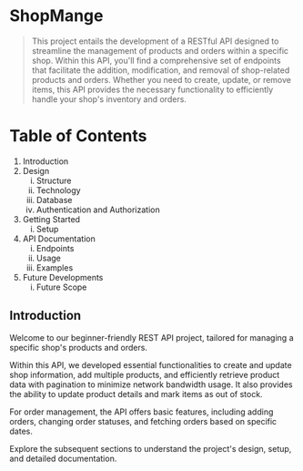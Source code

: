 # ShopMange

>This project entails the development of a RESTful API designed to streamline the management of products and orders within a specific shop. Within this API, you'll find a comprehensive set of endpoints that facilitate the addition, modification, and removal of shop-related products and orders. Whether you need to create, update, or remove items, this API provides the necessary functionality to efficiently handle your shop's inventory and orders.

# Table of Contents
<ol type="1">
  <li>Introduction</li>
  <li>Design
    <ol type="i">
      <li>Structure</li>
      <li>Technology</li>
      <li>Database</li>
      <li>Authentication and Authorization</li>
    </ol>
  </li>
  <li>Getting Started
    <ol type="i">
      <li>Setup</li>
    </ol>
  </li>
  <li>API Documentation
    <ol type="i">
      <li>Endpoints</li>
      <li>Usage</li>
      <li>Examples</li>
    </ol>
  </li>
  <li>Future Developments
    <ol type="i">
      <li>Future Scope</li>
    </ol>
  </li>
</ol>

## Introduction
Welcome to our beginner-friendly REST API project, tailored for managing a specific shop's products and orders.

Within this API, we developed essential functionalities to create and update shop information, add multiple products, and efficiently retrieve product data with pagination to minimize network bandwidth usage. It also provides the ability to update product details and mark items as out of stock.

For order management, the API offers basic features, including adding orders, changing order statuses, and fetching orders based on specific dates.

Explore the subsequent sections to understand the project's design, setup, and detailed documentation.
